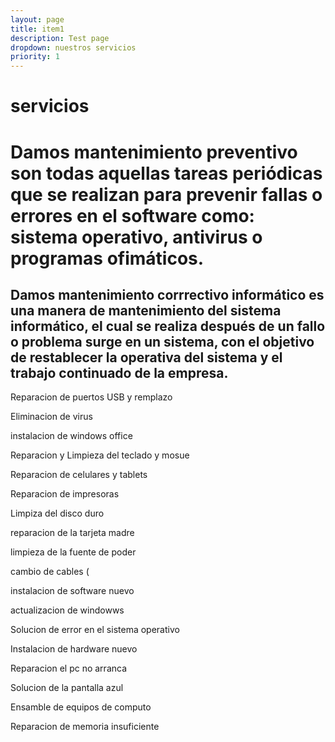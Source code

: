 ```yaml
---
layout: page
title: item1
description: Test page
dropdown: nuestros servicios
priority: 1
---
```

# servicios 

# Damos mantenimiento preventivo son todas aquellas tareas periódicas que se realizan para prevenir fallas o errores en el software como: sistema operativo, antivirus o programas ofimáticos.


## Damos mantenimiento corrrectivo  informático es una manera de mantenimiento del sistema informático, el cual se realiza después de un fallo o problema surge en un sistema, con el objetivo de restablecer la operativa del sistema y el trabajo continuado de la empresa.


Reparacion de puertos USB y remplazo 

Eliminacion de virus 

instalacion de windows office 

Reparacion y Limpieza del teclado y mosue 

Reparacion de celulares y tablets

Reparacion de impresoras 

Limpiza del disco duro 

reparacion de la tarjeta madre 

limpieza de la fuente de poder 

cambio de cables (

instalacion de software nuevo 

actualizacion de windowws 

Solucion de error en el sistema operativo

Instalacion de hardware nuevo

Reparacion el pc no arranca

Solucion de la pantalla azul

Ensamble de equipos de computo

Reparacion de memoria insuficiente
